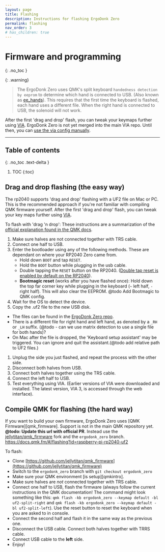 ```yaml
---
layout: page
title: Flashing
description: Instructions for flashing ErgoDonk Zero
permalink: flashing
nav_order: 3
# has_children: true
---
```


# Firmware and programming
{: .no_toc }

{: .warning}
> The ErgoDonk Zero uses QMK's split keyboard `handedness detection by eeprom` to determine which hand is connected to USB. (Also known as [ee_hands](https://docs.qmk.fm/#/feature_split_keyboard?id=handedness-by-eeprom)). This requires that the first time the keyboard is flashed, each hand uses a different file. When the right hand is connected to USB, the solenoid will not work.

After the first 'drag and drop' flash, you can tweak your keymaps further using [VIA](https://www.caniusevia.com/). ErgoDonk Zero is not yet merged into the main VIA repo. Until then, you can [use the via config manually](VIA.md).

<hr>

## Table of contents
{: .no_toc .text-delta }

1. TOC
{:toc}

## Drag and drop flashing (the easy way)

The rp2040 supports 'drag and drop' flashing with a UF2 file on Mac or PC. This is the recommended approach if you're not familiar with compiling QMK firmware yourself. After the first 'drag and drop' flash, you can tweak your key maps further using [VIA](https://www.caniusevia.com/).

To flash with 'drag 'n drop':
These instructions are a summarization of the [official explanation found in the QMK docs](https://docs.qmk.fm/#/flashing?id=raspberry-pi-rp2040-uf2).
1. Make sure halves are not connected together with TRS cable.
1. Connect one half to USB.
1. Enter the bootloader using any of the following methods. These are dependant on where your RP2040 Zero came from.
    * Hold down `BOOT` and tap `RESET`.
    * Hold the `BOOT` button while plugging in the usb cable.
    * Double tapping the `RESET` button on the RP2040. ([Double tap reset is enabled by default on the RP2040](https://github.com/qmk/qmk_firmware/blob/master/docs/platformdev_rp2040.md#double-tap-reset-boot-loader-entry-iddouble-tap)).
    * **Bootmagic reset** (works after you have flashed once): Hold down the top far corner key while plugging in the keyboard (`~` left half, `-` right half). This will also clear the EEPROM. @todo Add Bootmagic to QMK config.
1. Wait for the OS to detect the device.
1. Copy the .uf2 file to the new USB disk. 
  * The files can be found in the [ErgoDonk Zero repo](https://github.com/JellyTitan/ErgoDonk-Zero/tree/main/Firmware/drag_and_drop).
  * There is a different file for right hand and left hand, as denoted by a `_RH` or `_LH` suffix. (@todo - can we use matrix detection to use a single file for both hands)?
  * On Mac after the file is dropped, the 'Keyboard setup assistant' may be triggered. You can ignore and quit the assistant.(@todo add relative path to UF2 files.) 
1. Unplug the side you just flashed, and repeat the process with the other side.
1. Disconnect both halves from USB.
1. Connect both halves together using the TRS cable. 
1. Connect the left half to USB.
1. Test everything using VIA. (Earlier versions of VIA were downloaded and installed. The latest version, VIA 3, is accessed through the web interface).

## Compile QMK for flashing (the hard way)

If you want to build your own firmware, ErgoDonk Zero uses [QMK Firmware][qmk_firmware]. Support is not in the main QMK repository yet. **@todo: Update this url with official PR**. Instead use the [jellytitan/qmk_firmware](https://github.com/JellyTitan/qmk_firmware/tree/ergodonk_zero) fork and the `ergodonk_zero` branch.
https://docs.qmk.fm/#/flashing?id=raspberry-pi-rp2040-uf2

To flash:
- Clone [https://github.com/jellytitan/qmk_firmware](https://github.com/jellytitan/qmk_firmware)
- Switch to the `ergodonk_zero` branch with `git checkout ergodonk_zero`
- Make sure your QMK environment [is setup][qmkintro].
- Make sure halves are _not_ connected together with TRS cable.
- Connect one half to USB, flash the firmware (always follow the current instructions in the QMK documentation! The command might look something like this: `qmk flash -kb ergodonk_zero --keymap default -bl uf2-split-right` and `qmk flash -kb ergodonk_zero --keymap default -bl uf2-split-left`). Use the reset button to reset the keyboard when you are asked to in console. 
- Connect the second half and flash it in the same way as the previous one.
- Disconnect the USB cable. Connect both halves together with TRRS cable.
- Connect USB cable to the **left** side.
- Enjoy!
